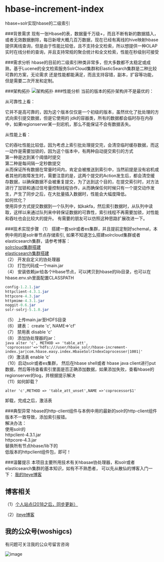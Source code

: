 # hbase-increment-index
hbase+solr实现hbase的二级索引

###背景需求
现有一张Hbase的表，数据量千万级+，而且不断有新的数据插入，或者无效数据删除，每日新增大概几百万数据，现在已经有离线的hive映射hbase 
提供离线查询，但是由于性能比较低，且不支持全文检索，所以想提供一种OLAP实时在线分析的查询，并且支持常规的聚合统计和全文检索，性能在秒级别可接受 

###需求分析
hbase的目前的二级索引种类非常多，但大多数都不太稳定或成熟，基于Lucene的全文检索服务SolrCloud集群和ElasticSearch集群是二种比较可靠的方案，无论需求 
还是性能都能满足，而且支持容错，副本，扩容等功能，但是需要二次开发和定制。 

###架构拓扑
![架构拓扑](http://dl2.iteye.com/upload/attachment/0115/1660/15ae08c4-3b32-3ce6-9fe3-f0cae1f6993f.png) 
###性能分析
当前的版本的拓扑架构并不是最优的：<br/>

从可靠性上看：<br/>

它并不是高可靠的，因为这个版本仅仅是一个初级的版本，虽然优化了批处理的方式向索引提交数据，但是它使用的
jdk的容器类，所有的数据都会临时存在内存中，如果regionserver某一刻宕机，那么不能保证不会有数据丢失。

从性能上看：<br/>

它的吞吐性能比较低，因为考虑上索引批处理提交完，会清空临时缓存数据，而这一动作是需要加锁的，因为这个版本中，有两种自动提交索引的方式
<br/>第一种是达到某个阈值时提交<br/>
第二种是每间隔一定秒数提交<br/>
从而保证所有数据在常量时间内，肯定会被推送到索引中，当然前提是没有宕机或者其他的故障发生时，需要注意的是，这两个提交的Action发生后，都会清空缓存数据，以确保数据不会被重复提交，为了达到这个目的，在提交索引时，对方法进行了加锁和通过信号量控制线程协作，从而确保任何时候只有一个提交动作发生，产生了同步之后，在大批量插入数据时，性能会大幅度降低。
<br/>如何优化？<br/>
使用异步方式提交数据到一个队列中，如kakfa，然后索引数据时，从队列中读取，这样以来通过队列来中转保证数据的可靠性，索引线程不再需要加锁，对性能和吞吐也会比较大的提升。 有需要的朋友可以仿照这种思路扩展改进一下。


###技术实现步骤 
（1） 搭建一套solr或者es集群，并且提前定制好schemal，本例中用的是solr单节点存储索引, 
如果不知道怎么搭建solrcloud集群或者elasticsearch集群，请参考博客： <br/>
[solrcloud集群搭建](http://qindongliang.iteye.com/blog/2275990) <br/>
[elasticsearch集群搭建](http://qindongliang.iteye.com/blog/2250776) <br/>
（2） 开发自定义的协处理器<br/>
（3） 打包代码成一个main.jar <br/>
（4） 安装依赖jar给各个Hbase节点，可以拷贝到hbase的lib目录，也可以在hbase.env.sh里面配置CLASSPATH <br/>
```java
config-1.2.1.jar  
httpclient-4.3.1.jar  
httpcore-4.3.jar  
httpmime-4.3.1.jar  
noggit-0.6.jar  
solr-solrj-5.1.0.jar  
```
（5） 上传main.jar至HDFS目录 <br/>
（6） 建表： create 'c', NAME=>'cf' <br/>
（7） 禁用表 disable 'c' <br/>
（8） 添加协处理器的jar：<br/>
      ```java
      alter 'c', METHOD => 'table_att', 'coprocessor'=>'hdfs:///user/hbase_solr/hbase-increment-index.jar|com.hbase.easy.index.HbaseSolrIndexCoprocesser|1001|'  
      ```
<br/>（9）激活表 enable 'c' <br/>
（10）启动solr或者es集群， 然后在hbase shell或者 hbase java client进行put数据，然后等待查看索引里面是否正确添加数据，如果添加失败，查看hbase的regionserver的log，并根据提示解决<br/>
（11）如何卸载？<br/>
```
alter 'c',METHOD => 'table_att_unset',NAME =>'coprocessor$1' 
```
卸载，完成之后，激活表 

###典型异常
hbase的http-client组件与本例中用的最新的solr的http-client组件版本不一致导致，添加索引报错。 <br/>
解决办法： <br/>
使用solr的 <br/>
httpclient-4.3.1.jar <br/>
httpcore-4.3.jar <br/>
替换所有节点hbase/lib下的 <br/>
低版本的httpclient组件包，即可！ <br/>

###温馨提示
本项目主要所用技术有关hbasae协处理器，和solr或者elasticsearch集群的基本知识，如有不不熟悉者，
可以先从散仙的博客入门一下：
[我的Iteye博客](http://qindongliang.iteye.com/) <br/>


## 博客相关

（1）[个人站点(2018之后，同步更新）](http://8090nixi.com/) 

（2）[iteye博客](<http://qindongliang.iteye.com/>)  






## 我的公众号(woshigcs)

有问题可关注我的公众号留言咨询

![image](https://github.com/qindongliang/answer_sheet_scan/blob/master/imgs/gcs.jpg)
